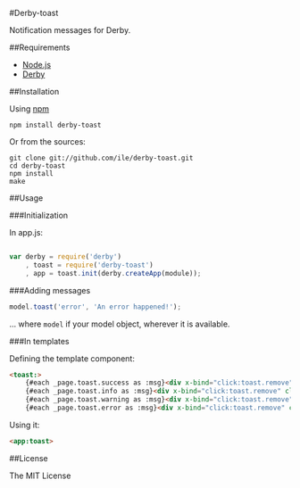 #Derby-toast

Notification messages for Derby.

##Requirements

- [Node.js](http://nodejs.org)
- [Derby](http://derbyjs.com/)


##Installation

Using [npm](https://npmjs.org/)

`npm install derby-toast`

Or from the sources:

```
git clone git://github.com/ile/derby-toast.git
cd derby-toast
npm install
make
```

##Usage

###Initialization

In app.js:

```javascript

var derby = require('derby')
    , toast = require('derby-toast')
    , app = toast.init(derby.createApp(module));


```

###Adding messages

```javascript
model.toast('error', 'An error happened!');

```

... where `model` if your model object, wherever it is available.

###In templates

Defining the template component:

```html
<toast:>
    {#each _page.toast.success as :msg}<div x-bind="click:toast.remove" class="alert static alert-success">{{:msg}}</div>{/}
    {#each _page.toast.info as :msg}<div x-bind="click:toast.remove" class="alert static alert-info">{{:msg}}</div>{/}
    {#each _page.toast.warning as :msg}<div x-bind="click:toast.remove" class="alert static alert-warning">{{:msg}}</div>{/}
    {#each _page.toast.error as :msg}<div x-bind="click:toast.remove" class="alert static alert-error">{{:msg}}</div>{/}
```

Using it:

```html
<app:toast>

```

##License

The MIT License
